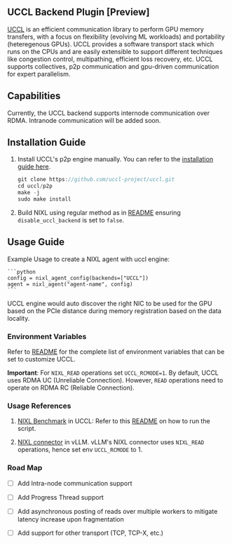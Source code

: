 ## UCCL Backend Plugin [Preview]

[UCCL](https://github.com/uccl-project/uccl) is an efficient communication library to perform GPU memory transfers, with a focus on flexibility (evolving ML workloads) and portability (heteregenous GPUs). UCCL provides a software transport stack which runs on the CPUs and are easily extensible to support different techniques like congestion control, multipathing, efficient loss recovery, etc.
UCCL supports collectives, p2p communication and gpu-driven communication for expert parallelism.

## Capabilities

Currently, the UCCL backend supports internode communication over RDMA. Intranode communication will be added soon.

## Installation Guide

1. Install UCCL's p2p engine manually. You can refer to the [installation guide here](https://https://github.com/uccl-project/uccl).

    ```cpp
    git clone https://github.com/uccl-project/uccl.git
    cd uccl/p2p
    make -j
    sudo make install
    ```

2. Build NIXL using regular method as in [README](https://github.com/ai-dynamo/nixl/blob/main/README.md) ensuring `disable_uccl_backend` is set to `false`.

## Usage Guide

Example Usage to create a NIXL agent with uccl engine:

    ```python
    config = nixl_agent_config(backends=["UCCL"])
    agent = nixl_agent("agent-name", config)
    ```
UCCL engine would auto discover the right NIC to be used for the GPU based on the PCIe distance during memory registration based on the data locality.

### Environment Variables

Refer to [README](https://github.com/uccl-project/uccl/tree/main/collective/rdma#environment-variables-in-uccl) for the complete list of environment variables that can be set to customize UCCL.

**Important**: For `NIXL_READ` operations set `UCCL_RCMODE=1`. By default, UCCL uses RDMA UC (Unreliable Connection). However, `READ` operations need to operate on RDMA RC (Reliable Connection).

### Usage References

1) [NIXL Benchmark](https://github.com/uccl-project/uccl/blob/main/p2p/benchmarks/benchmark_nixl.py) in UCCL: Refer to  this [README](https://github.com/uccl-project/uccl/tree/main/p2p) on how to run the script.

2) [NIXL connector](https://github.com/praveingk/vllm/commit/fa67cd7edff076fee4914cc316a9833c2311a65d) in vLLM. vLLM's NIXL connector uses `NIXL_READ` operations, hence set env `UCCL_RCMODE` to 1.

### Road Map

- [ ] Add Intra-node communication support

- [ ] Add Progress Thread support

- [ ] Add asynchronous posting of reads over multiple workers to mitigate latency increase upon fragmentation

- [ ] Add support for other transport (TCP, TCP-X, etc.)
